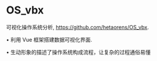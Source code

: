 # OS_vbx  

可视化操作系统分析, https://github.com/hetaorens/OS_vbx. 

• 利用 Vue 框架搭建数据可视化界面. 

• 生动形象的描述了操作系统构成流程，让复杂的过程通俗易懂
